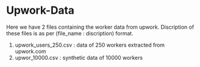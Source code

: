 # Upwork-Data
Here we have 2 files containing the worker data from upwork. Discription of these files is as per (file_name : discription) format.

1) upwork_users_250.csv : data of 250 workers extracted from upwork.com
2) upwor_10000.csv : synthetic data of 10000 workers 

